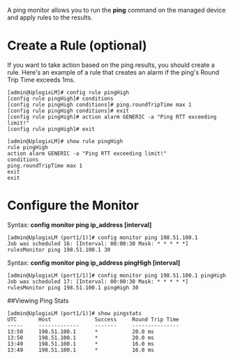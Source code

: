 <!-- 5.4 -->

A ping monitor allows you to run the **ping** command on the managed device and apply rules to the results.

# Create a Rule (optional)

If you want to take action based on the ping results, you should create a rule. Here's an example of a rule that creates an alarm if the ping's Round Trip Time exceeds 1ms.

```
[admin@UplogixLM]# config rule pingHigh
[config rule pingHigh]# conditions
[config rule pingHigh conditions]# ping.roundTripTime max 1
[config rule pingHigh conditions]# exit
[config rule pingHigh]# action alarm GENERIC -a "Ping RTT exceeding limit!"
[config rule pingHigh]# exit

[admin@UplogixLM]# show rule pingHigh
rule pingHigh
action alarm GENERIC -a "Ping RTT exceeding limit!"
conditions
ping.roundTripTime max 1
exit
exit
```

# Configure the Monitor

Syntax: **config monitor ping ip_address [interval]**

```
[admin@UplogixLM (port1/1)]# config monitor ping 198.51.100.1
Job was scheduled 16: [Interval: 00:00:30 Mask: * * * * *] rulesMonitor ping 198.51.100.1 30
```

Syntax: **config monitor ping ip_address pingHigh [interval]**

```
[admin@UplogixLM (port1/1)]# config monitor ping 198.51.100.1 pingHigh
Job was scheduled 17: [Interval: 00:00:30 Mask: * * * * *] rulesMonitor ping 198.51.100.1 pingHigh 30
```

##Viewing Ping Stats

```
[admin@UplogixLM (port1/1)]# show pingstats
UTC       Host              Success     Round Trip Time
-----     -------------     -------     ---------------
13:50     198.51.100.1      *           20.0 ms        
13:50     198.51.100.1      *           20.0 ms        
13:49     198.51.100.1      *           16.0 ms        
13:49     198.51.100.1      *           16.0 ms
```